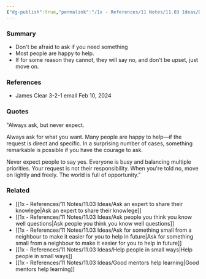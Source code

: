```yaml
---
{"dg-publish":true,"permalink":"/1x - References/11 Notes/11.03 Ideas/Dont be afraid to ask, dont be disappointed if someone says no/","title":"Dont be afraid to ask, dont be disappointed if someone says no","created":"2024-02-11T20:22:50.447+03:00","updated":"2024-02-14T20:18:33.310+03:00"}
---
```



### Summary
- Don't be afraid to ask if you need something
- Most people are happy to help.
- If for some reason they cannot, they will say no, and don't be upset, just move on.

### References
- James Clear 3-2-1 email Feb 10, 2024

### Quotes
"Always ask, but never expect.

Always ask for what you want. Many people are happy to help—if the request is direct and specific. In a surprising number of cases, something remarkable is possible if you have the courage to ask.

Never expect people to say yes. Everyone is busy and balancing multiple priorities. Your request is not their responsibility. When you're told no, move on lightly and freely. The world is full of opportunity."

### Related
- [[1x - References/11 Notes/11.03 Ideas/Ask an expert to share their knowlege\|Ask an expert to share their knowlege]]
- [[1x - References/11 Notes/11.03 Ideas/Ask people you think you know well questions\|Ask people you think you know well questions]]
- [[1x - References/11 Notes/11.03 Ideas/Ask for something small from a neighbour to make it easier for you to help in future\|Ask for something small from a neighbour to make it easier for you to help in future]]
- [[1x - References/11 Notes/11.03 Ideas/Help people in small ways\|Help people in small ways]]
- [[1x - References/11 Notes/11.03 Ideas/Good mentors help learning\|Good mentors help learning]]